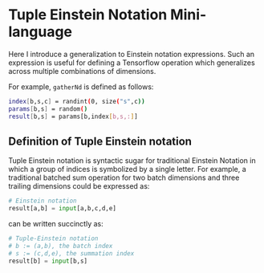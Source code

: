 # Tuple Einstein Notation Mini-language

Here I introduce a generalization to Einstein notation expressions.  Such
an expression is useful for defining a Tensorflow operation which generalizes
across multiple combinations of dimensions.

For example, `gatherNd` is defined as follows:

```bash
index[b,s,c] = randint(0, size("s",c))
params[b,s] = random()
result[b,s] = params[b,index[b,s,:]]
```

## Definition of Tuple Einstein notation

Tuple Einstein notation is syntactic sugar for traditional Einstein Notation in
which a group of indices is symbolized by a single letter.  For example, a
traditional batched sum operation for two batch dimensions and three trailing
dimensions could be expressed as:

```python
# Einstein notation
result[a,b] = input[a,b,c,d,e]
```

can be written succinctly as:

```python
# Tuple-Einstein notation
# b := (a,b), the batch index
# s := (c,d,e), the summation index
result[b] = input[b,s]
```


